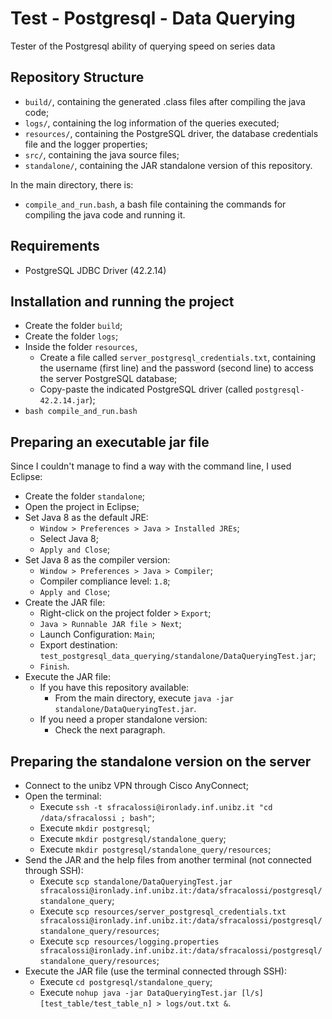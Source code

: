 # Test - Postgresql - Data Querying

Tester of the Postgresql ability of querying speed on series data

## Repository Structure
-   `build/`, containing the generated .class files after compiling the java code;
-   `logs/`, containing the log information of the queries executed;
-   `resources/`, containing the PostgreSQL driver, the database credentials file and the logger properties;
-   `src/`, containing the java source files;
-   `standalone/`, containing the JAR standalone version of this repository.

In the main directory, there is:
-   `compile_and_run.bash`, a bash file containing the commands for compiling the java code and running it.

## Requirements
-   PostgreSQL JDBC Driver (42.2.14)

## Installation and running the project
-   Create the folder `build`;
-   Create the folder `logs`;
-   Inside the folder `resources`,
    -   Create a file called `server_postgresql_credentials.txt`, containing the username (first line) and the password (second line) to access the server PostgreSQL database;
    -   Copy-paste the indicated PostgreSQL driver (called `postgresql-42.2.14.jar`);
-   `bash compile_and_run.bash`

## Preparing an executable jar file
Since I couldn't manage to find a way with the command line, I used Eclipse:
-   Create the folder `standalone`;
-   Open the project in Eclipse;
-   Set Java 8 as the default JRE:
    -   `Window > Preferences > Java > Installed JREs`;
    -   Select Java 8;
    -   `Apply and Close`;
-   Set Java 8 as the compiler version:
    -   `Window > Preferences > Java > Compiler`;
    -   Compiler compliance level: `1.8`;
    -   `Apply and Close`;
-   Create the JAR file:
    -   Right-click on the project folder > `Export`;
    -   `Java > Runnable JAR file > Next`;
    -   Launch Configuration: `Main`;
    -   Export destination: `test_postgresql_data_querying/standalone/DataQueryingTest.jar`;
    -   `Finish`.
-   Execute the JAR file:
    -   If you have this repository available:
        -   From the main directory, execute `java -jar standalone/DataQueryingTest.jar`.
    -   If you need a proper standalone version:
        -   Check the next paragraph.

## Preparing the standalone version on the server
-   Connect to the unibz VPN through Cisco AnyConnect;
-   Open the terminal:
    -   Execute `ssh -t sfracalossi@ironlady.inf.unibz.it "cd /data/sfracalossi ; bash"`;
    -   Execute `mkdir postgresql`;
    -   Execute `mkdir postgresql/standalone_query`;
    -   Execute `mkdir postgresql/standalone_query/resources`;
-   Send the JAR and the help files from another terminal (not connected through SSH):
    -   Execute `scp standalone/DataQueryingTest.jar sfracalossi@ironlady.inf.unibz.it:/data/sfracalossi/postgresql/standalone_query`;
    -   Execute `scp resources/server_postgresql_credentials.txt sfracalossi@ironlady.inf.unibz.it:/data/sfracalossi/postgresql/standalone_query/resources`;
    -   Execute `scp resources/logging.properties sfracalossi@ironlady.inf.unibz.it:/data/sfracalossi/postgresql/standalone_query/resources`;
-   Execute the JAR file (use the terminal connected through SSH):
    -   Execute `cd postgresql/standalone_query`;
    -   Execute `nohup java -jar DataQueryingTest.jar [l/s] [test_table/test_table_n] > logs/out.txt &`.

